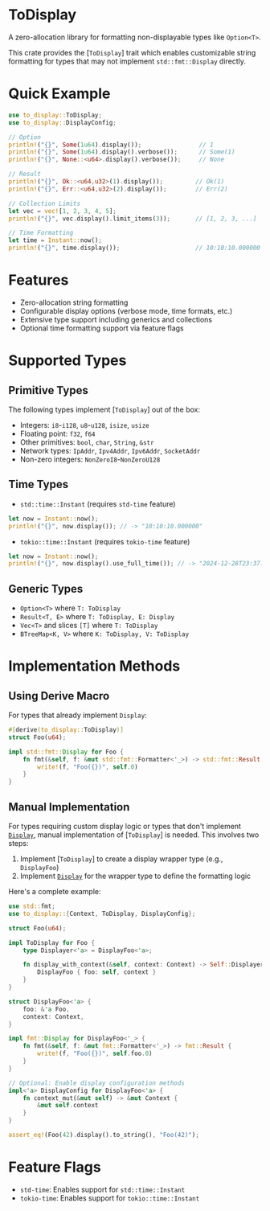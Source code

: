 # ToDisplay

A zero-allocation library for formatting non-displayable types like `Option<T>`.

This crate provides the [`ToDisplay`] trait which enables customizable string formatting
for types that may not implement `std::fmt::Display` directly.

# Quick Example

```rust
use to_display::ToDisplay;
use to_display::DisplayConfig;

// Option
println!("{}", Some(1u64).display());                // 1
println!("{}", Some(1u64).display().verbose());      // Some(1)  
println!("{}", None::<u64>.display().verbose());     // None

// Result
println!("{}", Ok::<u64,u32>(1).display());         // Ok(1)
println!("{}", Err::<u64,u32>(2).display());        // Err(2)

// Collection Limits
let vec = vec![1, 2, 3, 4, 5];
println!("{}", vec.display().limit_items(3));       // [1, 2, 3, ...]

// Time Formatting
let time = Instant::now();
println!("{}", time.display());                     // 10:10:10.000000
```

# Features

- Zero-allocation string formatting
- Configurable display options (verbose mode, time formats, etc.)
- Extensive type support including generics and collections
- Optional time formatting support via feature flags

# Supported Types

## Primitive Types
The following types implement [`ToDisplay`] out of the box:
- Integers: `i8`-`i128`, `u8`-`u128`, `isize`, `usize`
- Floating point: `f32`, `f64`
- Other primitives: `bool`, `char`, `String`, `&str`
- Network types: `IpAddr`, `Ipv4Addr`, `Ipv6Addr`, `SocketAddr`
- Non-zero integers: `NonZeroI8`-`NonZeroU128`

## Time Types
- `std::time::Instant` (requires `std-time` feature)
```rust
let now = Instant::now();
println!("{}", now.display()); // -> "10:10:10.000000"
```

- `tokio::time::Instant` (requires `tokio-time` feature)
```rust
let now = Instant::now();
println!("{}", now.display().use_full_time()); // -> "2024-12-28T23:37:31.646201Z+0800"
```

## Generic Types
- `Option<T>` where `T: ToDisplay`
- `Result<T, E>` where `T: ToDisplay, E: Display`
- `Vec<T>` and slices `[T]` where `T: ToDisplay`
- `BTreeMap<K, V>` where `K: ToDisplay, V: ToDisplay`

# Implementation Methods

## Using Derive Macro
For types that already implement `Display`:
```rust
#[derive(to_display::ToDisplay)]
struct Foo(u64);

impl std::fmt::Display for Foo {
    fn fmt(&self, f: &mut std::fmt::Formatter<'_>) -> std::fmt::Result {
        write!(f, "Foo({})", self.0)
    }
}
```

## Manual Implementation

For types requiring custom display logic or types that don't implement [`Display`],
manual implementation of [`ToDisplay`] is needed. This involves two steps:

1. Implement [`ToDisplay`] to create a display wrapper type (e.g., `DisplayFoo`)
2. Implement [`Display`] for the wrapper type to define the formatting logic

Here's a complete example:

```rust
use std::fmt;
use to_display::{Context, ToDisplay, DisplayConfig};

struct Foo(u64);

impl ToDisplay for Foo {
    type Displayer<'a> = DisplayFoo<'a>;

    fn display_with_context(&self, context: Context) -> Self::Displayer<'_> {
        DisplayFoo { foo: self, context }
    }
}

struct DisplayFoo<'a> {
    foo: &'a Foo,
    context: Context,
}

impl fmt::Display for DisplayFoo<'_> {
    fn fmt(&self, f: &mut fmt::Formatter<'_>) -> fmt::Result {
        write!(f, "Foo({})", self.foo.0)
    }
}

// Optional: Enable display configuration methods
impl<'a> DisplayConfig for DisplayFoo<'a> {
    fn context_mut(&mut self) -> &mut Context {
        &mut self.context
    }
}

assert_eq!(Foo(42).display().to_string(), "Foo(42)");
```

# Feature Flags

- `std-time`: Enables support for `std::time::Instant`
- `tokio-time`: Enables support for `tokio::time::Instant`

[`Display`]: std::fmt::Display
[`ToDisplay::display()`]: crate::ToDisplay::display
